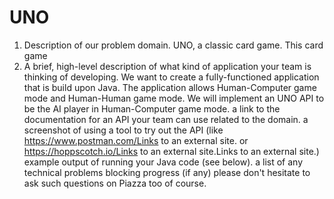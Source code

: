 # UNO
1. Description of our problem domain.
      UNO, a classic card game. This card game 
2. A brief, high-level description of what kind of application your team is thinking of developing.
      We want to create a fully-functioned application that is build upon Java. The application allows Human-Computer game mode and Human-Human game mode. We will implement an UNO API to be the AI player in Human-Computer game mode.
a link to the documentation for an API your team can use related to the domain.
a screenshot of using a tool to try out the API (like https://www.postman.com/Links to an external site. or https://hoppscotch.io/Links to an external site.Links to an external site.)
example output of running your Java code (see below).
a list of any technical problems blocking progress (if any)
please don't hesitate to ask such questions on Piazza too of course.
